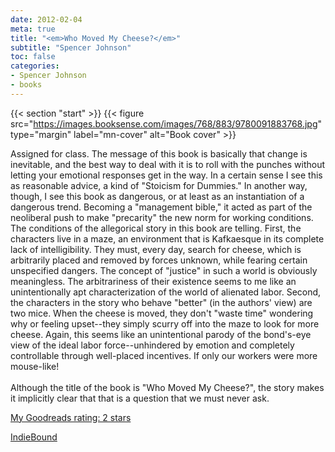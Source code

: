 ```yaml
---
date: 2012-02-04
meta: true
title: "<em>Who Moved My Cheese?</em>"
subtitle: "Spencer Johnson"
toc: false
categories:
- Spencer Johnson
- books
---
```


{{< section "start" >}}
{{< figure src="https://images.booksense.com/images/768/883/9780091883768.jpg" type="margin" label="mn-cover" alt="Book cover" >}}

Assigned for class. The message of this book is basically that change is inevitable, and the best way to deal with it is to roll with the punches without letting your emotional responses get in the way. In a certain sense I see this as reasonable advice, a kind of "Stoicism for Dummies." In another way, though, I see this book as dangerous, or at least as an instantiation of a dangerous trend. Becoming a "management bible," it acted as part of the neoliberal push to make "precarity" the new norm for working conditions. The conditions of the allegorical story in this book are telling. First, the characters live in a maze, an environment that is Kafkaesque in its complete lack of intelligibility. They must, every day, search for cheese, which is arbitrarily placed and removed by forces unknown, while fearing certain unspecified dangers. The concept of "justice" in such a world is obviously meaningless. The arbitrariness of their existence seems to me like an unintentionally apt characterization of the world of alienated labor. Second, the characters in the story who behave "better" (in the authors' view) are two mice. When the cheese is moved, they don't "waste time" wondering why or feeling upset--they simply scurry off into the maze to look for more cheese. Again, this seems like an unintentional parody of the bond's-eye view of the ideal labor force--unhindered by emotion and completely controllable through well-placed incentives. If only our workers were more mouse-like! <br /><br />Although the title of the book is "Who Moved My Cheese?", the story makes it implicitly clear that that is a question that we must never ask.

[My Goodreads rating: 2 stars](https://www.goodreads.com/review/show/272153106)  

[IndieBound](https://www.indiebound.org/book/9780091883768)
